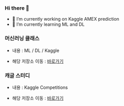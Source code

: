 ### Hi there 👋

- 🔭 I’m currently working on Kaggle AMEX prediction
- 🌱 I’m currently learning ML and DL

### 머신러닝 클래스
* 내용 : ML / DL / Kaggle
- 해당 저장소 이동 : [바로가기](https://github.com/vvilliscool/ML_LIB_Class_Goorm)

### 캐글 스터디
* 내용 : Kaggle Competitions
- 해당 저장소 이동 : [바로가기](https://github.com/vvilliscool/study_kaggle)



<!--
**vvilliscool/vvilliscool** is a ✨ _special_ ✨ repository because its `README.md` (this file) appears on your GitHub profile.

Here are some ideas to get you started:


- 👯 I’m looking to collaborate on ...
- 🤔 I’m looking for help with ...
- 💬 Ask me about ...
- 📫 How to reach me: ...
- 😄 Pronouns: ...
- ⚡ Fun fact: ...


### 데이터 분석해 보기
내용 : 다양한 데이터 셋을 기본 EDA부터 기본모델까지 만들어보기
해당 저장소로 [이동하기](https://github.com/LDJWJ/dataAnalysis)  

### 데이터가 뛰어노는 AI 놀이터, 캐글
내용 : 캐글 중급으로 가기 위한 데이터 분석 서적
해당 저장소로 [이동하기](https://github.com/LDJWJ/kagglebook)  

### 잡다한 정보 수집 
내용 : 학습 링크, 데이터 셋 URL, 대회 정보 등
해당 저장소로 [이동하기](https://github.com/LDJWJ/UPGRADE) 

### 프로젝트 살펴보기 
내용 : 수업 중의 학생들 파일럿 프로젝트
구름2기 - KICT 22/07/04~22/08/29 [이동하기](https://github.com/LDJWJ/Goorm_2nd_DataCourse) 
2022년 데이터 분석 내용 정리 - KICT 22/07/04~22/08/29 [이동하기](https://github.com/LDJWJ/MyDataAnalysis_2022) 

-->
